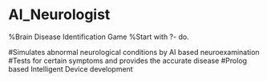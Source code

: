 # AI_Neurologist
%Brain Disease Identification Game
%Start with ?- do.


#Simulates abnormal neurological conditions by AI based neuroexamination
#Tests for certain symptoms and provides the accurate disease
#Prolog based Intelligent Device development
